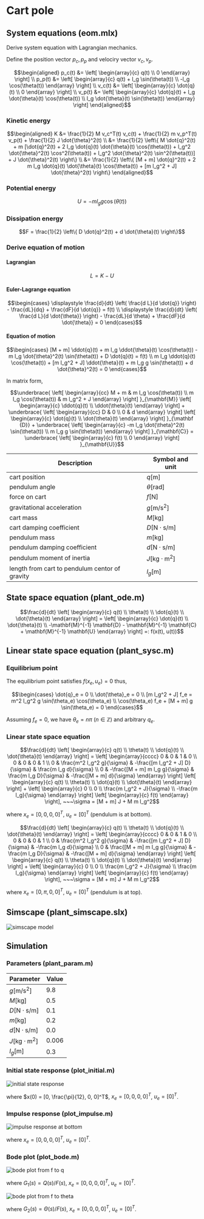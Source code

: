 # Cart pole

## System equations (eom.mlx)

Derive system equation with Lagrangian mechanics.

Define the position vector $`p_c, p_p`$ and velociry vector $`v_c, v_p`$.

```math
\begin{aligned}
p_c(t) &= \left[ \begin{array}{c}
q(t) \\ 0
\end{array} \right] \\

p_p(t) &= \left[ \begin{array}{c}
q(t) + l_g \sin(\theta(t)) \\
-l_g \cos(\theta(t))
\end{array} \right] \\

v_c(t) &= \left[ \begin{array}{c}
\dot{q}(t) \\ 0
\end{array} \right] \\

v_p(t) &= \left[ \begin{array}{c}
\dot{q}(t) + l_g \dot{\theta}(t) \cos(\theta(t)) \\
l_g \dot{\theta}(t) \sin(\theta(t))
\end{array} \right]
\end{aligned}
```

### Kinetic energy

```math
\begin{aligned}
K &= \frac{1}{2} M v_c^T(t) v_c(t) + \frac{1}{2} m v_p^T(t) v_p(t) + \frac{1}{2} J \dot{\theta}^2(t) \\

&= \frac{1}{2} \left\{
M \dot{q}^2(t)
+ m [\dot{q}^2(t) + 2 l_g \dot{q}(t) \dot{\theta}(t) \cos(\theta(t)) + l_g^2 \dot{\theta}^2(t) \cos^2(\theta(t)) + l_g^2 \dot{\theta}^2(t) \sin^2(\theta(t))] 
+ J \dot{\theta}^2(t)
\right\} \\

&= \frac{1}{2} \left\{
[M + m] \dot{q}^2(t) + 2 m l_g \dot{q}(t) \dot{\theta}(t) \cos(\theta(t)) + [m l_g^2 + J] \dot{\theta}^2(t)
\right\}
\end{aligned}
```

### Potential energy

```math
U = -m l_g g \cos(\theta(t))
```

### Dissipation energy

```math
F = \frac{1}{2} \left\{
D \dot{q}^2(t) + d \dot{\theta}(t)
\right\}
```

### Derive equation of motion

#### Lagrangian

```math
L = K - U
```

#### Euler-Lagrange equation

```math
\begin{cases}
\displaystyle \frac{d}{dt} \left( \frac{d L}{d \dot{q}} \right) - \frac{dL}{dq} + \frac{dF}{d \dot{q}} = f(t) \\

\displaystyle \frac{d}{dt} \left( \frac{d L}{d \dot{\theta}} \right) - \frac{dL}{d \theta} + \frac{dF}{d \dot{\theta}} = 0
\end{cases}
```

#### Equation of motion

```math
\begin{cases}
[M + m] \ddot{q}(t) + m l_g \ddot{\theta}(t) \cos(\theta(t)) - m l_g \dot{\theta}^2(t) \sin(\theta(t)) + D \dot{q}(t) = f(t) \\

m l_g \ddot{q}(t) \cos(\theta(t)) + [m l_g^2 + J] \ddot{\theta}(t) + m l_g g \sin(\theta(t)) + d \dot{\theta}^2(t) = 0
\end{cases}
```

In matrix form,

```math
\underbrace{
\left[ \begin{array}{cc}
M + m & m l_g \cos(\theta(t)) \\
m l_g \cos(\theta(t)) & m l_g^2 + J
\end{array} \right]
}_{\mathbf{M}}

\left[ \begin{array}{c}
\ddot{q}(t) \\ \ddot{\theta}(t)
\end{array} \right]
+
\underbrace{
\left[ \begin{array}{cc}
D & 0 \\
0 & d
\end{array} \right]

\left[ \begin{array}{c}
\dot{q}(t) \\ \dot{\theta}(t)
\end{array} \right]
}_{\mathbf {D}}
+
\underbrace{
\left[ \begin{array}{c}
-m l_g \dot{\theta}^2(t) \sin(\theta(t)) \\
m l_g g \sin(\theta(t))
\end{array} \right]
}_{\mathbf{C}}
=
\underbrace{
\left[ \begin{array}{c}
f(t) \\ 0
\end{array} \right]
}_{\mathbf{U}}
```

| Description | Symbol and unit |
|-|-|
| cart position | $`q \mathrm{[m]}`$ |
| pendulum angle | $`\theta \mathrm{[rad]}`$ |
| force on cart | $`f \mathrm{[N]}`$ |
| gravitational acceleration | $`g \mathrm{[m/s^2]}`$ |
| cart mass | $`M \mathrm{[kg]}`$ |
| cart damping coefficient | $`D \mathrm{[N \cdot s/m]}`$ |
| pendulum mass | $`m \mathrm{[kg]}`$ |
| pendulum damping coefficient | $`d \mathrm{[N \cdot s/m]}`$ |
| pendulum moment of inertia | $`J \mathrm{[kg \cdot m^2]}`$ |
| length from cart to pendulum centor of gravity | $`l_g \mathrm{[m]}`$ |

## State space equation (plant_ode.m)

```math
\frac{d}{dt} \left[ \begin{array}{c}
q(t) \\ \theta(t) \\ \dot{q}(t) \\ \dot{\theta}(t)
\end{array} \right]
=
\left[ \begin{array}{c}
\dot{q}(t) \\
\dot{\theta}(t) \\
-\mathbf{M}^{-1} \mathbf{D} - \mathbf{M}^{-1} \mathbf{C} + \mathbf{M}^{-1} \mathbf{U}
\end{array} \right]
=:
f(x(t), u(t))
```

## Linear state space equation (plant_sysc.m)

### Equilibrium point

The equilibrium point satisfies $`f(x_e, u_e) = 0`$ thus,

```math
\begin{cases}
\dot{q}_e = 0 \\
\dot{\theta}_e = 0 \\
[m l_g^2 + J] f_e = m^2 l_g^2 g \sin(\theta_e) \cos(\theta_e) \\
\cos(\theta_e) f_e + [M + m] g \sin(\theta_e) = 0
\end{cases}
```

Assuming $`f_e = 0`$, we have $`\theta_e = n \pi ~(n \in \mathbb{Z})`$ and arbitrary $`q_e`$.

### Linear state space equation

```math
\frac{d}{dt} \left[ \begin{array}{c}
q(t) \\ \theta(t) \\ \dot{q}(t) \\ \dot{\theta}(t)
\end{array} \right]
=
\left[ \begin{array}{cccc}
0 & 0 & 1 & 0 \\
0 & 0 & 0 & 1 \\
0 & \frac{m^2 l_g^2 g}{\sigma} & -\frac{[m l_g^2 + J] D}{\sigma} & \frac{m l_g d}{\sigma} \\
0 & -\frac{[M + m] m l_g g}{\sigma} & \frac{m l_g D}{\sigma} & -\frac{[M + m] d}{\sigma}
\end{array} \right]

\left[ \begin{array}{c}
q(t) \\ \theta(t) \\ \dot{q}(t) \\ \dot{\theta}(t)
\end{array} \right]
+
\left[ \begin{array}{c}
0 \\
0 \\
\frac{m l_g^2 + J}{\sigma} \\
-\frac{m l_g}{\sigma}
\end{array} \right]

\left[ \begin{array}{c}
f(t)
\end{array} \right],

~~~\sigma = [M + m] J + M m l_g^2
```

where $`x_e = [0, 0, 0, 0]^T`$, $`u_e = [0]^T`$ (pendulum is at bottom).

```math
\frac{d}{dt} \left[ \begin{array}{c}
q(t) \\ \theta(t) \\ \dot{q}(t) \\ \dot{\theta}(t)
\end{array} \right]
=
\left[ \begin{array}{cccc}
0 & 0 & 1 & 0 \\
0 & 0 & 0 & 1 \\
0 & \frac{m^2 l_g^2 g}{\sigma} & -\frac{[m l_g^2 + J] D}{\sigma} & -\frac{m l_g d}{\sigma} \\
0 & \frac{[M + m] m l_g g}{\sigma} & -\frac{m l_g D}{\sigma} & -\frac{[M + m] d}{\sigma}
\end{array} \right]

\left[ \begin{array}{c}
q(t) \\ \theta(t) \\ \dot{q}(t) \\ \dot{\theta}(t)
\end{array} \right]
+
\left[ \begin{array}{c}
0 \\
0 \\
\frac{m l_g^2 + J}{\sigma} \\
\frac{m l_g}{\sigma}
\end{array} \right]

\left[ \begin{array}{c}
f(t)
\end{array} \right],

~~~\sigma = [M + m] J + M m l_g^2
```

where $`x_e = [0, \pi, 0, 0]^T`$, $`u_e = [0]^T`$ (pendulum is at top).

## Simscape (plant_simscape.slx)

![simscape model](simscape.png)

## Simulation

### Parameters (plant_param.m)

| Parameter | Value |
|-|-|
| $`g \mathrm{[m/s^2]}`$ | $`9.8`$ |
| $`M \mathrm{[kg]}`$ | $`0.5`$ |
| $`D \mathrm{[N \cdot s/m]}`$ | $`0.1`$ |
| $`m \mathrm{[kg]}`$ | $`0.2`$ |
| $`d \mathrm{[N \cdot s/m]}`$ | $`0.0`$ |
| $`J \mathrm{[kg \cdot m^2]}`$ | $`0.006`$ |
| $`l_g \mathrm{[m]}`$ | $`0.3`$ |

### Initial state response (plot_initial.m)

![initial state response](initial.png)

where $`x(0) = [0, \frac{\pi}{12}, 0, 0]^T`$, $`x_e = [0, 0, 0, 0]^T`$, $`u_e = [0]^T`$.

### Impulse response (plot_impulse.m)

![impulse response at bottom](impulse.png)

where $`x_e = [0, 0, 0, 0]^T`$, $`u_e = [0]^T`$.

### Bode plot (plot_bode.m)

![bode plot from f to q](bode1.png)

where $`G_1(s) = Q(s)/F(s)`$, $`x_e = [0, 0, 0, 0]^T`$, $`u_e = [0]^T`$.

![bode plot from f to theta](bode2.png)

where $`G_2(s) = \Theta(s)/F(s)`$, $`x_e = [0, 0, 0, 0]^T`$, $`u_e = [0]^T`$.

